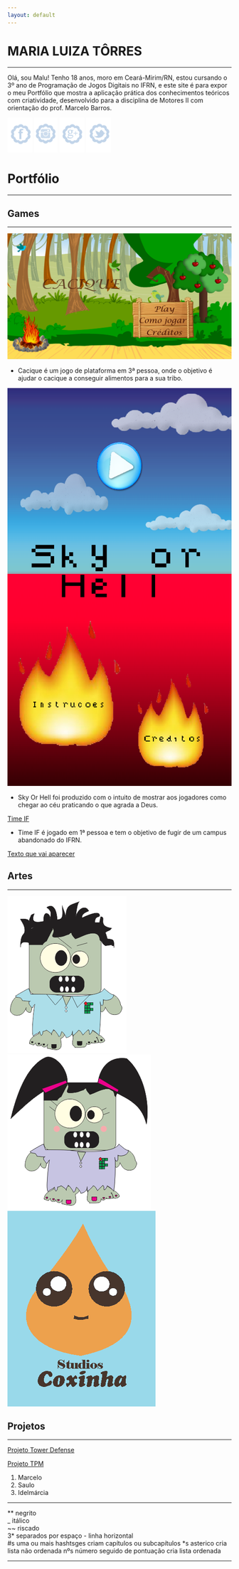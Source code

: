 ```yaml
---
layout: default
---
```


# MARIA LUIZA TÔRRES 
* * *

Olá, sou Malu! Tenho 18 anos, moro em Ceará-Mirim/RN, estou cursando o 3º ano de Programação de Jogos Digitais no IFRN, e este site é para expor o meu Portfólio que mostra a aplicação prática dos conhecimentos teóricos com criatividade, desenvolvido para a disciplina de Motores II com orientação do prof. Marcelo Barros.

[![](Face.png)](https://www.facebook.com/profile.php?id=100003718041099)
[![](Insta.png)](https://www.instagram.com/maalutorres_/?hl=pt-br)
[![](Email.png)](https://plus.google.com/u/0/110156732730742866868)
[![](Twitter.png)](https://twitter.com/maria567_luiza)

# Portfólio
* * *

## Games
* * *

[![](Cacique.png)](https://maalu.github.io/Cacique/)

* Cacique é um jogo de plataforma em 3ª pessoa, onde o objetivo é ajudar o cacique a conseguir alimentos para a sua tribo. 

[![](SkyOrHell.png)](https://maalu.github.io/JogoSkyOrHelll/)

* Sky Or Hell foi produzido com o intuito de mostrar aos jogadores como chegar ao céu praticando o que agrada a Deus.

[Time IF](https://ortegagamer.github.io/GAMES/TimeIF/)

* Time IF é jogado em 1ª pessoa e tem o objetivo de fugir de um campus abandonado do IFRN.

[Texto que vai aparecer](link)

## Artes
* * *

![](Zumbi.png)
![](Zumbizinha.png)
![](Coxinha.png)

## Projetos
* * *

[Projeto Tower Defense](https://docs.google.com/document/d/1lrXzKqerY_mEJzq13pbQ5NXuLQaIVNnSVZRXJFqMkpw/edit?usp=sharing)

[Projeto TPM](https://docs.google.com/document/d/1xqlDq506KE5JzwqrHWI9lRNqczwdvhuR1n3EqJ9Uk94/edit?usp=sharing)

1. Marcelo
2. Saulo
3. Idelmárcia
* * *

** negrito  
_ itálico  
~~ riscado  
3* separados por espaço - linha horizontal  
#s uma ou mais hashtsges criam capítulos ou subcapítulos
*s asterico cria lista não ordenada
nºs número seguido de pontuação cria lista ordenada

* * *
